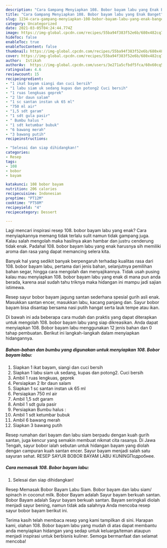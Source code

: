 ```yaml
---
description: "Cara Gampang Menyiapkan 108. Bobor bayam labu yang Enak Banget"
title: "Cara Gampang Menyiapkan 108. Bobor bayam labu yang Enak Banget"
slug: 1234-cara-gampang-menyiapkan-108-bobor-bayam-labu-yang-enak-banget
category: Uncategorized
date: 2021-03-05T04:24:44.774Z
image: https://img-global.cpcdn.com/recipes/55ba94f383f52e6b/680x482cq70/108-bobor-bayam-labu-foto-resep-utama.jpg
hideToc: false
enableToc: true
enableTocContent: false
thumbnail: https://img-global.cpcdn.com/recipes/55ba94f383f52e6b/680x482cq70/108-bobor-bayam-labu-foto-resep-utama.jpg
cover: https://img-global.cpcdn.com/recipes/55ba94f383f52e6b/680x482cq70/108-bobor-bayam-labu-foto-resep-utama.jpg
author:  Istikah
authorAv:  https://img-global.cpcdn.com/users/3e271a5cfbdf5fca/60x60cq50/avatar.jpg
ratingvalue: 4.6
reviewcount: 15
recipeingredient:
- "1 ikat bayam siangi dan cuci bersih"
- "1 labu siam uk sedang kupas dan potong2 Cuci bersih"
- "1 ruas lengkuas geprek"
- "2 lbr daun salam"
- "1 sc santan instan uk 65 ml"
- "750 ml air"
- "1,5 sdt garam"
- "1 sdt gula pasir"
- " Bumbu halus "
- "1 sdt ketumbar bubuk"
- "6 bawang merah"
- "3 bawang putih"
recipeinstructions:

- "Selesai dan siap dihidangkan!"
categories:
- Resep
tags:
- 108
- bobor
- bayam

katakunci: 108 bobor bayam 
nutrition: 206 calories
recipecuisine: Indonesian
preptime: "PT12M"
cooktime: "PT58M"
recipeyield: "4"
recipecategory: Dessert

---
```



Lagi mencari inspirasi resep 108. bobor bayam labu yang enak? Cara menyiapkannya memang tidak terlalu sulit namun tidak gampang juga. Kalau salah mengolah maka hasilnya akan hambar dan justru cenderung tidak enak. Padahal 108. bobor bayam labu yang enak harusnya sih memiliki aroma dan rasa yang dapat memancing selera kita.


Banyak hal yang sedikit banyak berpengaruh terhadap kualitas rasa dari 108. bobor bayam labu, pertama dari jenis bahan, selanjutnya pemilihan bahan segar, hingga cara mengolah dan menyajikannya. Tidak usah pusing kalau mau menyiapkan 108. bobor bayam labu yang enak di mana pun anda berada, karena asal sudah tahu triknya maka hidangan ini mampu jadi sajian istimewa.

Resep sayur bobor bayam jagung santan sederhana spesial gurih asli enak. Masukkan santan encer, masukkan labu, kacang panjang dan. Sayur bobor bayam bisa disantap bersama nasi putih hangat serta lauk tempe atau ikan.


Di bawah ini ada beberapa cara mudah dan praktis yang dapat diterapkan untuk mengolah 108. bobor bayam labu yang siap dikreasikan. Anda dapat menyiapkan 108. Bobor bayam labu menggunakan 12 jenis bahan dan 0 tahap pembuatan. Berikut ini langkah-langkah dalam menyiapkan hidangannya.

<!--inarticleads1-->

##### Bahan-bahan dan bumbu yang digunakan untuk menyiapkan 108. Bobor bayam labu:

1. Siapkan 1 ikat bayam, siangi dan cuci bersih
1. Siapkan 1 labu siam uk sedang, kupas dan potong2. Cuci bersih
1. Ambil 1 ruas lengkuas, geprek
1. Persiapkan 2 lbr daun salam
1. Siapkan 1 sc santan instan uk 65 ml
1. Persiapkan 750 ml air
1. Ambil 1,5 sdt garam
1. Ambil 1 sdt gula pasir
1. Persiapkan  Bumbu halus :
1. Ambil 1 sdt ketumbar bubuk
1. Ambil 6 bawang merah
1. Siapkan 3 bawang putih


Resep rumahan dari bayam dan labu siam berpadu dengan kuah gurih santan, juga kencur yang semakin membuat nikmat cita rasanya. Di Jawa Tengah, sayur bobor ialah sebutan untuk hidangan bayam yang diolah dengan campuran kuah santan encer. Sayur bayam menjadi salah satu sayuran sehat. RESEP SAYUR BOBOR BAYAM LABU KUNINGПодробнее. 

<!--inarticleads2-->

##### Cara memasak 108. Bobor bayam labu:


1. Selesai dan siap dihidangkan!

Resep Memasak Bobor Bayam Labu Siam. Bobor bayam dan labu siam/ spinach in coconut milk. Bobor Bayam adalah Sayur bayam berkuah santan. Bobor Bayam adalah Sayur bayam berkuah santan. Bayam seringkali diolah menjadi sayur bening, namun tidak ada salahnya Anda mencoba resep sayur bobor bayam berikut ini. 

Terima kasih telah membaca resep yang kami tampilkan di sini. Harapan kami, olahan 108. Bobor bayam labu yang mudah di atas dapat membantu anda menyiapkan hidangan yang sedap untuk keluarga/teman ataupun menjadi inspirasi untuk berbisnis kuliner. Semoga bermanfaat dan selamat mencoba!
